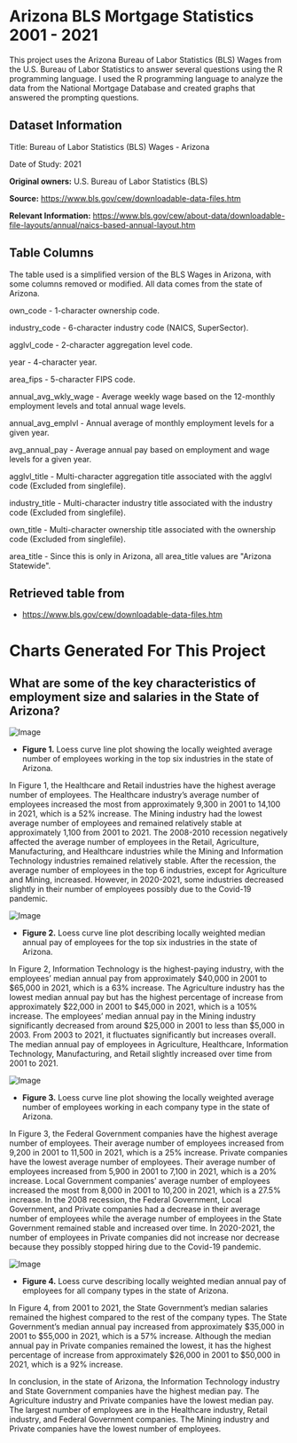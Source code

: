 # Arizona BLS Mortgage Statistics 2001 - 2021
This project uses the Arizona Bureau of Labor Statistics (BLS) Wages from the U.S. Bureau of Labor Statistics to answer several questions using the R programming language. I used the R programming language to analyze the data from the National Mortgage Database and created graphs that answered the prompting questions.

## Dataset Information

Title: Bureau of Labor Statistics (BLS) Wages - Arizona

Date of Study: 2021

**Original owners:** U.S. Bureau of Labor Statistics (BLS)

**Source:** https://www.bls.gov/cew/downloadable-data-files.htm

**Relevant Information:** https://www.bls.gov/cew/about-data/downloadable-file-layouts/annual/naics-based-annual-layout.htm

## Table Columns
The table used is a simplified version of the BLS Wages in Arizona, with some columns removed or modified. All data comes from the state of Arizona.

own_code - 1-character ownership code.

industry_code - 6-character industry code (NAICS, SuperSector).

agglvl_code - 2-character aggregation level code.

year - 4-character year.

area_fips - 5-character FIPS code.

annual_avg_wkly_wage - Average weekly wage based on the 12-monthly employment levels and total annual wage levels.

annual_avg_emplvl - Annual average of monthly employment levels for a given year.

avg_annual_pay - Average annual pay based on employment and wage levels for a given year.

agglvl_title - Multi-character aggregation title associated with the agglvl code (Excluded from singlefile).

industry_title - Multi-character industry title associated with the industry code (Excluded from singlefile).

own_title - Multi-character ownership title associated with the ownership code (Excluded from singlefile).

area_title - Since this is only in Arizona, all area_title values are "Arizona Statewide".

## Retrieved table from
- https://www.bls.gov/cew/downloadable-data-files.htm

# Charts Generated For This Project
## What are some of the key characteristics of employment size and salaries in the State of Arizona?
![Image](https://github.com/SMarbella/Arizona-Mortgage-Statistic/blob/main/Images/mean_employees_industries.png)
- **Figure 1.** Loess curve line plot showing the locally weighted average number of employees working in the top six industries in the state of Arizona.

In Figure 1, the Healthcare and Retail industries have the highest average number of employees. The Healthcare industry’s average number of employees increased the most from approximately 9,300 in 2001 to 14,100 in 2021, which is a 52% increase. The Mining industry had the lowest average number of employees and remained relatively stable at approximately 1,100 from 2001 to 2021. The 2008-2010 recession negatively affected the average number of employees in the Retail, Agriculture, Manufacturing, and Healthcare industries while the Mining and Information Technology industries remained relatively stable. After the recession, the average number of employees in the top 6 industries, except for Agriculture and Mining, increased. However, in 2020-2021, some industries decreased slightly in their number of employees possibly due to the Covid-19 pandemic.

![Image](https://github.com/SMarbella/Arizona-Mortgage-Statistic/blob/main/Images/median_pays_industries.png)
- **Figure 2.** Loess curve line plot describing locally weighted median annual pay of employees for the top six industries in the state of Arizona.

In Figure 2, Information Technology is the highest-paying industry, with the employees’ median annual pay from approximately $40,000 in 2001 to $65,000 in 2021, which is a 63% increase. The Agriculture industry has the lowest median annual pay but has the highest percentage of increase from approximately $22,000 in 2001 to $45,000 in 2021, which is a 105% increase. The employees’ median annual pay in the Mining industry significantly decreased from around $25,000 in 2001 to less than $5,000 in 2003. From 2003 to 2021, it fluctuates significantly but increases overall. The median annual pay of employees in Agriculture, Healthcare, Information Technology, Manufacturing, and Retail slightly increased over time from 2001 to 2021.

![Image](https://github.com/SMarbella/Arizona-Mortgage-Statistic/blob/main/Images/mean_employees_company_types.png)
- **Figure 3.** Loess curve line plot showing the locally weighted average number of employees working in each company type in the state of Arizona.

In Figure 3, the Federal Government companies have the highest average number of employees. Their average number of employees increased from 9,200 in 2001 to 11,500 in 2021, which is a 25% increase. Private companies have the lowest average number of employees. Their average number of employees increased from 5,900 in 2001 to 7,100 in 2021, which is a 20% increase. Local Government companies’ average number of employees increased the most from 8,000 in 2001 to 10,200 in 2021, which is a 27.5% increase. In the 2008 recession, the Federal Government, Local Government, and Private companies had a decrease in their average number of employees while the average number of employees in the State Government remained stable and increased over time. In 2020-2021, the number of employees in Private companies did not increase nor decrease because they possibly stopped hiring due to the Covid-19 pandemic.

![Image](https://github.com/SMarbella/Arizona-Mortgage-Statistic/blob/main/Images/median_pays_company_types.png)
- **Figure 4.** Loess curve describing locally weighted median annual pay of employees for all company types in the state of Arizona.

In Figure 4, from 2001 to 2021, the State Government’s median salaries remained the highest compared to the rest of the company types. The State Government’s median annual pay increased from approximately $35,000 in 2001 to $55,000 in 2021, which is a 57% increase. Although the median annual pay in Private companies remained the lowest, it has the highest percentage of increase from approximately $26,000 in 2001 to $50,000 in 2021, which is a 92% increase.

In conclusion, in the state of Arizona, the Information Technology industry and State Government companies have the highest median pay. The Agriculture industry and Private companies have the lowest median pay. The largest number of employees are in the Healthcare industry, Retail industry, and Federal Government companies. The Mining industry and Private companies have the lowest number of employees.
